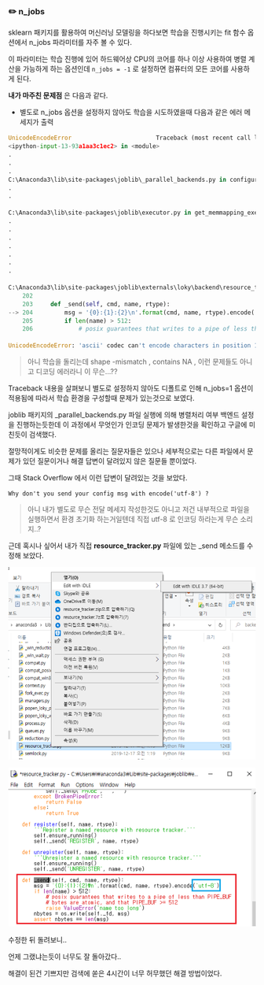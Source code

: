 ###  :pencil2: n_jobs

sklearn 패키지를 활용하여 머신러닝 모델링을 하다보면 학습을 진행시키는 fit 함수 옵션에서 n_jobs 파라미터를 자주 볼 수 있다.



이 파라미터는 학습 진행에 있어 하드웨어상 CPU의 코어를 하나 이상 사용하여 병렬 계산을 가능하게 하는 옵션인데 `n_jobs = -1`  로 설정하면 컴퓨터의 모든 코어를 사용하게 된다.



__내가 마주친 문제점__ 은 다음과 같다.

- 별도로 n_jobs 옵션을 설정하지 않아도 학습을 시도하였을때 다음과 같은 에러 메세지가 출력

```python
UnicodeEncodeError                        Traceback (most recent call last)
<ipython-input-13-93a1aa3c1ec2> in <module>
.
.
.
C:\Anaconda3\lib\site-packages\joblib\_parallel_backends.py in configure(self, n_jobs, parallel, prefer, require, idle_worker_timeout, **memmappingexecutor_args)
.
.

C:\Anaconda3\lib\site-packages\joblib\executor.py in get_memmapping_executor(n_jobs, **kwargs)
.
.
.
.
.
.
.

C:\Anaconda3\lib\site-packages\joblib\externals\loky\backend\resource_tracker.py in _send(self, cmd, name, rtype)
    202 
    203     def _send(self, cmd, name, rtype):
--> 204         msg = '{0}:{1}:{2}\n'.format(cmd, name, rtype).encode('ascii')
    205         if len(name) > 512:
    206             # posix guarantees that writes to a pipe of less than PIPE_BUF

UnicodeEncodeError: 'ascii' codec can't encode characters in position 18-23: ordinal not in range(128)
```

 

> 아니 학습을 돌리는데 shape -mismatch , contains NA , 이런 문제들도 아니고 디코딩 에러라니 이 무슨...??



Traceback 내용을 살펴보니 별도로 설정하지 않아도 디폴트로 인해 n_jobs=1 옵션이 적용됨에 따라서 학습 환경을 구성할때 문제가 있는것으로 보였다. 



joblib 패키지의 _parallel_backends.py 파일 실행에 의해 병렬처리 여부 백엔드 설정을 진행하는듯한데 이 과정에서 무엇인가 인코딩 문제가 발생한것을 확인하고 구글에 미친듯이 검색했다.



절망적이게도 비슷한 문제를 올리는 질문자들은 있으나 세부적으로는 다른 파일에서 문제가 있던 질문이거나 해결 답변이 달려있지 않은 질문들 뿐이었다.



그때 Stack Overflow 에서 이런 답변이 달려있는 것을 보았다.

```
Why don't you send your config msg with encode('utf-8') ?
```



> 아니 내가 별도로 무슨 전달 메세지 작성한것도 아니고 저건 내부적으로 파일을 실행하면서 환경 초기화 하는거일텐데 직접 utf-8 로 인코딩 하라는게 무슨 소리지..?



근데 혹시나 싶어서 내가 직접  __resource_tracker.py__ 파일에 있는  _send 메소드를 수정해 보았다.



![접근](../assets/njobs.png)  



![수정](../assets/njobs2.png) 



수정한 뒤 돌려보니..



언제 그랬냐는듯이 너무도 잘 돌아갔다..



해결이 된건 기쁘지만 검색에 쏟은 4시간이 너무 허무했던 해결 방법이었다.